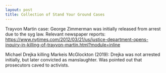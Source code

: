 ```yaml
---
layout: post
title: Collection of Stand Your Ground Cases
---
```


Trayvon Martin case: George Zimmerman was initially released from arrest due to the syg law.
Relevant newspaper reports: https://www.nytimes.com/2012/03/21/us/justice-department-opens-inquiry-in-killing-of-trayvon-martin.html?module=inline


Michael Drejka killing Markeis McGlockton (2019): Drejka was not arrested initially, but later convicted as manslaughter. Was pointed out that prosecutors caved to activists.


